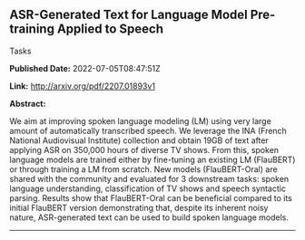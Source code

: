 ## ASR-Generated Text for Language Model Pre-training Applied to Speech
  Tasks

**Published Date:** 2022-07-05T08:47:51Z

**Link:** http://arxiv.org/pdf/2207.01893v1

**Abstract:**

  We aim at improving spoken language modeling (LM) using very large amount of
automatically transcribed speech. We leverage the INA (French National
Audiovisual Institute) collection and obtain 19GB of text after applying ASR on
350,000 hours of diverse TV shows. From this, spoken language models are
trained either by fine-tuning an existing LM (FlauBERT) or through training a
LM from scratch. New models (FlauBERT-Oral) are shared with the community and
evaluated for 3 downstream tasks: spoken language understanding, classification
of TV shows and speech syntactic parsing. Results show that FlauBERT-Oral can
be beneficial compared to its initial FlauBERT version demonstrating that,
despite its inherent noisy nature, ASR-generated text can be used to build
spoken language models.


---

